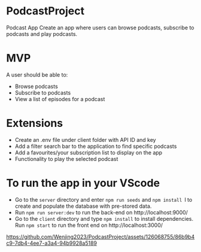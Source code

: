 # PodcastProject

Podcast App
Create an app where users can browse podcasts, subscribe to podcasts and play podcasts.

# MVP

A user should be able to:
* Browse podcasts
* Subscribe to podcasts
* View a list of episodes for a podcast

# Extensions

* Create an .env file under client folder with API ID and key
* Add a filter search bar to the application to find specific podcasts 
* Add a favourites/your subscription list to display on the app
* Functionality to play the selected podcast

# To run the app in your VScode
* Go to the `server` directory and enter `npm run seeds` and `npm install `l to create and populate the database with pre-stored data. 
* Run `npm run server:dev` to run the back-end on http://localhost:9000/
* Go to the `client` directory and type `npm install` to install dependencies. Run `npm start` to run the front end on http://localhost:3000/


https://github.com/Wenjing2023/PodcastProject/assets/126068755/86b9b4c9-7db4-4ee7-a3a4-94b9928a5189

